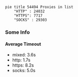 
```mermaid
pie title 54494 Proxies in list
    "HTTP" : 24032
    "HTTPS": 7717
    "SOCKS" : 29303
```

### Some Info
#### Average Timeout

- mixed: 3.6s
- http: 1.7s
- https: 8.2s
- socks: 5.0s
